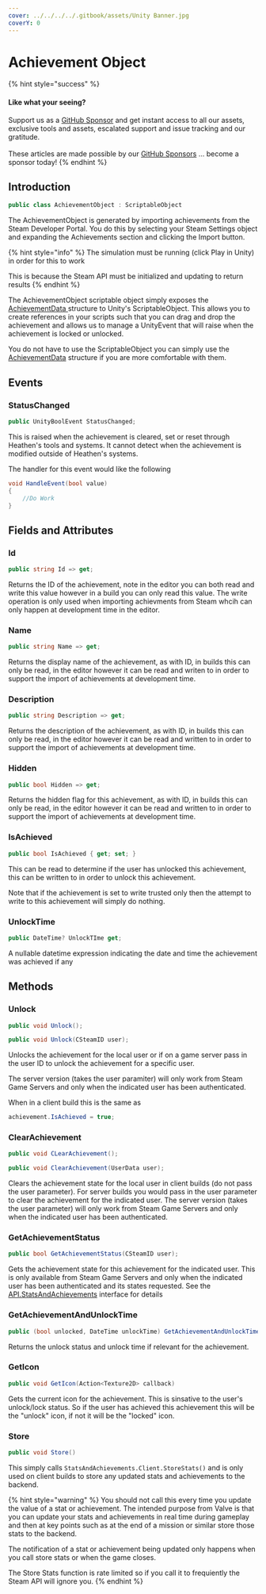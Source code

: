 ```yaml
---
cover: ../../../../.gitbook/assets/Unity Banner.jpg
coverY: 0
---
```


# Achievement Object



{% hint style="success" %}
#### Like what your seeing?

Support us as a [GitHub Sponsor](../../../../where-to-buy/become-a-sponsor.md) and get instant access to all our assets, exclusive tools and assets, escalated support and issue tracking and our gratitude.\
\
These articles are made possible by our [GitHub Sponsors](../../../../where-to-buy/become-a-sponsor.md) ... become a sponsor today!
{% endhint %}

## Introduction

```csharp
public class AchievementObject : ScriptableObject
```

The AchievementObject is generated by importing achievements from the Steam Developer Portal. You do this by selecting your Steam Settings object and expanding the Achievements section and clicking the Import button.

{% hint style="info" %}
The simulation must be running (click Play in Unity) in order for this to work&#x20;



This is because the Steam API must be initialized and updating to return results
{% endhint %}

The AchievementObject scriptable object simply exposes the [AchievementData ](achievement-data.md)structure to Unity's ScriptableObject. This allows you to create references in your scripts such that you can drag and drop the achievement and allows us to manage a UnityEvent that will raise when the achievement is locked or unlocked.

You do not have to use the ScriptableObject you can simply use the [AchievementData](achievement-data.md) structure if you are more comfortable with them.

## Events

### StatusChanged

```csharp
public UnityBoolEvent StatusChanged;
```

This is raised when the achievement is cleared, set or reset through Heathen's tools and systems. It cannot detect when the achievement is modified outside of Heathen's systems.

The handler for this event would like the following

```csharp
void HandleEvent(bool value)
{
    //Do Work
}
```

## Fields and Attributes

### Id

```csharp
public string Id => get;
```

Returns the ID of the achievement, note in the editor you can both read and write this value however in a build you can only read this value. The write operation is only used when importing achievments from Steam whcih can only happen at development time in the editor.

### Name

```csharp
public string Name => get;
```

Returns the display name of the achievement, as with ID, in builds this can only be read, in the editor however it can be read and writen to in order to support the import of achievements at development time.

### Description

```csharp
public string Description => get;
```

Returns the description of the achievement, as with ID, in builds this can only be read, in the editor however it can be read and written to in order to support the import of achievements at development time.

### Hidden

```csharp
public bool Hidden => get;
```

Returns the hidden flag for this achievement, as with ID, in builds this can only be read, in the editor however it can be read and written to in order to support the import of achievements at development time.

### IsAchieved

```csharp
public bool IsAchieved { get; set; }
```

This can be read to determine if the user has unlocked this achievement, this can be written to in order to unlock this achievement.

Note that if the achievement is set to write trusted only then the attempt to write to this achievement will simply do nothing.&#x20;

### UnlockTime

```csharp
public DateTime? UnlockTIme get;
```

A nullable datetime expression indicating the date and time the achievement was achieved if any

## Methods

### Unlock

```csharp
public void Unlock();
```

```csharp
public void Unlock(CSteamID user);
```

Unlocks the achievement for the local user or if on a game server pass in the user ID to unlock the achievement for a specific user.&#x20;

The server version (takes the user paramiter) will only work from Steam Game Servers and only when the indicated user has been authenticated.

When in a client build this is the same as&#x20;

```csharp
achievement.IsAchieved = true;
```

### ClearAchievement

```csharp
public void CLearAchievement();
```

```csharp
public void ClearAchievement(UserData user);
```

Clears the achievement state for the local user in client builds (do not pass the user parameter). For server builds you would pass in the user parameter to clear the achievement for the indicated user. The server version (takes the user parameter) will only work from Steam Game Servers and only when the indicated user has been authenticated.

### GetAchievementStatus

```csharp
public bool GetAchievementStatus(CSteamID user);
```

Gets the achievement state for this achievement for the indicated user. This is only available from Steam Game Servers and only when the indicated user has been authenticated and its states requested. See the [API.StatsAndAchievements](../../api-extensions/statsandachievements.client.md) interface for details

### GetAchievementAndUnlockTime

```csharp
public (bool unlocked, DateTime unlockTime) GetAchievementAndUnlockTime(UserData user)
```

Returns the unlock status and unlock time if relevant for the achievement.

### GetIcon

```csharp
public void GetIcon(Action<Texture2D> callback)
```

Gets the current icon for the achievement. This is sinsative to the user's unlock/lock status. So if the user has achieved this achievement this will be the "unlock" icon, if not it will be the "locked" icon.

### Store

```csharp
public void Store()
```

This simply calls `StatsAndAchievements.Client.StoreStats()` and is only used on client builds to store any updated stats and achievements to the backend.&#x20;

{% hint style="warning" %}
You should not call this every time you update the value of a stat or achievement. The intended purpose from Valve is that you can update your stats and achievements in real time during gameplay and then at key points such as at the end of a mission or similar store those stats to the backend.



The notification of a stat or achievement being updated only happens when you call store  stats or when the game closes.



The Store Stats function is rate limited so if you call it to frequiently the Steam API will ignore you.
{% endhint %}
